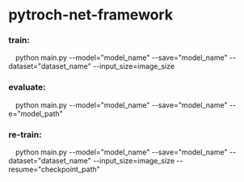 # pytroch-net-framework  
### train:  
&emsp;python main.py --model="model_name" --save="model_name" --dataset="dataset_name" --input_size=image_size  
### evaluate:  
&emsp;python main.py --model="model_name" --save="model_name" --e="model_path"  
### re-train:  
&emsp;python main.py --model="model_name" --save="model_name" --dataset="dataset_name" --input_size=image_size --resume="checkpoint_path"  
